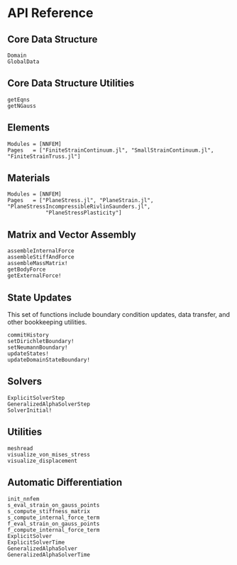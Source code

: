 # API Reference

## Core Data Structure
```@docs
Domain
GlobalData
```

## Core Data Structure Utilities
```@docs
getEqns
getNGauss
```

## Elements

```@autodocs
Modules = [NNFEM]
Pages   = ["FiniteStrainContinuum.jl", "SmallStrainContinuum.jl", "FiniteStrainTruss.jl"]
```


## Materials

```@autodocs
Modules = [NNFEM]
Pages   = ["PlaneStress.jl", "PlaneStrain.jl", "PlaneStressIncompressibleRivlinSaunders.jl",
            "PlaneStressPlasticity"]
```

## Matrix and Vector Assembly
```@docs
assembleInternalForce
assembleStiffAndForce
assembleMassMatrix!
getBodyForce
getExternalForce!
```

## State Updates

This set of functions include boundary condition updates, data transfer, and other bookkeeping utilities.

```@docs
commitHistory
setDirichletBoundary!
setNeumannBoundary!
updateStates!
updateDomainStateBoundary!
```

## Solvers

```@docs
ExplicitSolverStep
GeneralizedAlphaSolverStep
SolverInitial!
```


## Utilities

```@autodocs
meshread
visualize_von_mises_stress
visualize_displacement
```

## Automatic Differentiation
```@docs
init_nnfem
s_eval_strain_on_gauss_points
s_compute_stiffness_matrix
s_compute_internal_force_term
f_eval_strain_on_gauss_points
f_compute_internal_force_term
ExplicitSolver
ExplicitSolverTime
GeneralizedAlphaSolver
GeneralizedAlphaSolverTime
```